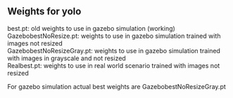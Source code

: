 ## Weights for yolo

best.pt: old weights to use in gazebo simulation (working) <br>
GazebobestNoResize.pt: weights to use in gazebo simulation trained with images not resized<br>
GazebobestNoResizeGray.pt: weights to use in gazebo simulation trained with images in grayscale and not resized <br>
Realbest.pt: weights to use in real world scenario trained with images not resized<br>

For gazebo simulation actual best weights are GazebobestNoResizeGray.pt
